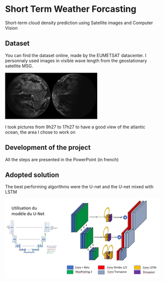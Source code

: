 # Short Term Weather Forcasting
Short-term cloud density prediction using Satellite images and Computer Vision

## Dataset
You can find the dataset online, made by the EUMETSAT datacenter. I personnaly used images in visible wave length from the geostationary satellite MSG.


<img align="left" src="./README-Images/VIS8_MSG4-SEVI-MSG15-0100-NA-20190502092744.jpg" width="150" />
<img 
src="./README-Images/VIS8_MSG4-SEVI-MSG15-0100-NA-20190502172744.jpg" width="150" />

I took pictures from 9h27 to 17h27 to have a good view of the atlantic ocean, the area I chose to work on


## Development of the project
All the steps are presented in the PowerPoint (in french)

## Adopted solution

The best performing algorithms were the U-net and the U-net mixed with LSTM

<img src="./README-Images/unet.png" />
